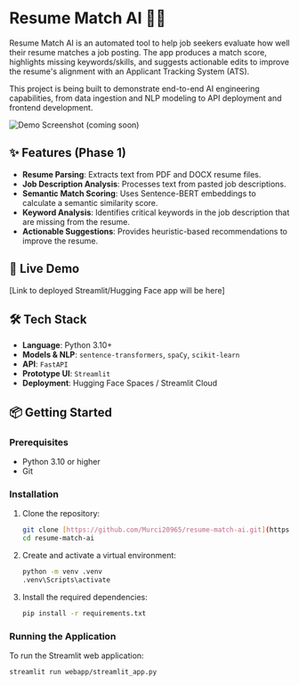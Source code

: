 # Resume Match AI 🤖💼

Resume Match AI is an automated tool to help job seekers evaluate how well their resume matches a job posting. The app produces a match score, highlights missing keywords/skills, and suggests actionable edits to improve the resume's alignment with an Applicant Tracking System (ATS).

This project is being built to demonstrate end-to-end AI engineering capabilities, from data ingestion and NLP modeling to API deployment and frontend development.

![Demo Screenshot (coming soon)]()

## ✨ Features (Phase 1)
-   **Resume Parsing**: Extracts text from PDF and DOCX resume files.
-   **Job Description Analysis**: Processes text from pasted job descriptions.
-   **Semantic Match Scoring**: Uses Sentence-BERT embeddings to calculate a semantic similarity score.
-   **Keyword Analysis**: Identifies critical keywords in the job description that are missing from the resume.
-   **Actionable Suggestions**: Provides heuristic-based recommendations to improve the resume.

## 🚀 Live Demo
[Link to deployed Streamlit/Hugging Face app will be here]

## 🛠️ Tech Stack
-   **Language**: Python 3.10+
-   **Models & NLP**: `sentence-transformers`, `spaCy`, `scikit-learn`
-   **API**: `FastAPI`
-   **Prototype UI**: `Streamlit`
-   **Deployment**: Hugging Face Spaces / Streamlit Cloud

## 📦 Getting Started

### Prerequisites
-   Python 3.10 or higher
-   Git

### Installation
1.  Clone the repository:
    ```bash
    git clone [https://github.com/Murci20965/resume-match-ai.git](https://github.com/Murci20965/resume-match-ai.git)
    cd resume-match-ai
    ```

2.  Create and activate a virtual environment:
    ```cmd
    python -m venv .venv
    .venv\Scripts\activate
    ```

3.  Install the required dependencies:
    ```bash
    pip install -r requirements.txt
    ```

### Running the Application
To run the Streamlit web application:
```bash
streamlit run webapp/streamlit_app.py